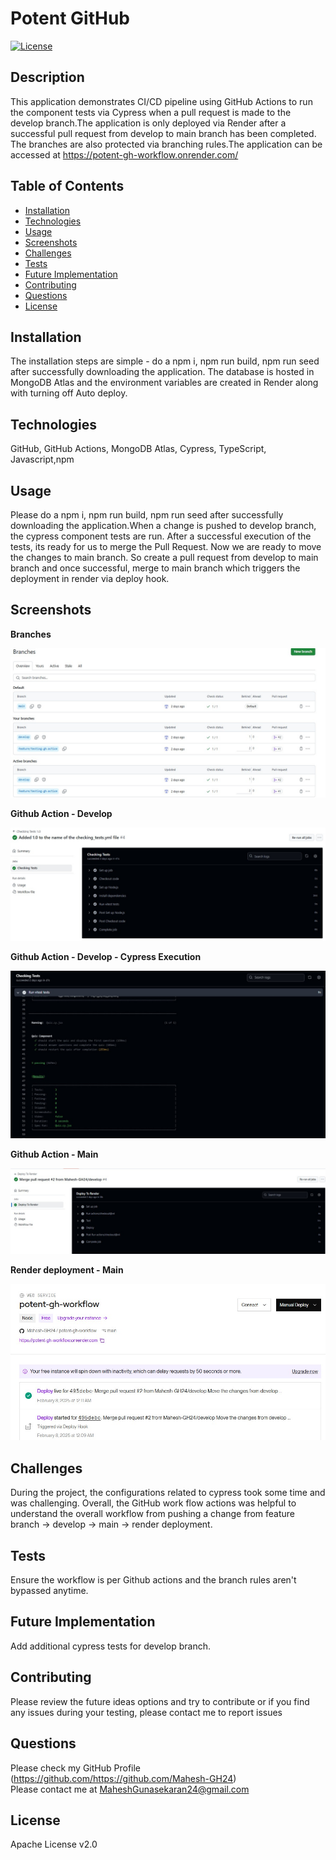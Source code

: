 # Potent GitHub 
   [![License](https://img.shields.io/badge/License-Apache_2.0-blue.svg)](https://opensource.org/licenses/Apache-2.0)

   ## Description

   This application demonstrates CI/CD pipeline using GitHub Actions to run the component tests via Cypress when a pull request is made to the
   develop branch.The application is only deployed via Render after a successful pull request from develop to main branch has been completed. The branches are also protected via branching rules.The application can be accessed at https://potent-gh-workflow.onrender.com/

   ## Table of Contents

   - [Installation](#installation)
   - [Technologies](#Technologies)
   - [Usage](#usage)
   - [Screenshots](#screenshots)
   - [Challenges](#challenges)
   - [Tests](#tests)
   - [Future Implementation](#Future-Implementation)
   - [Contributing](#Contributing)
   - [Questions](#questions)
   - [License](#license)

   ## Installation
   The installation steps are simple - do a npm i, npm run build, npm run seed after successfully downloading the application. The database is hosted in MongoDB Atlas and the environment variables are created in Render along with turning off Auto deploy.

   ## Technologies
   GitHub, GitHub Actions, MongoDB Atlas, Cypress, TypeScript, Javascript,npm

   ## Usage
   Please do a npm i, npm run build, npm run seed after successfully downloading the application.When a change is pushed to develop branch, the cypress component tests are run. After a successful execution of the tests, its ready for us to merge the Pull Request. Now we are ready to move the changes to main branch. So create a pull request from develop to main branch and once successful, merge to main branch which triggers the deployment in render via deploy hook.
   
   ## Screenshots

   **Branches**

   ![index](client/src/assets/images/branches.jpg)
   
   **Github Action - Develop**

   ![index](client/src/assets/images/github-action-develop.jpg)

   **Github Action - Develop - Cypress Execution**

   ![index](client/src/assets/images/github-action-develop-cypress.jpg)

   **Github Action - Main**

   ![index](client/src/assets/images/github-action-main.jpg)

   **Render deployment - Main**

   ![index](client/src/assets/images/render-deploy-main.jpg)

   ## Challenges
   During the project, the configurations related to cypress took some time and was challenging. Overall, the GitHub work flow actions was helpful to understand the overall workflow from pushing a change from feature branch -> develop -> main -> render deployment.   

   ## Tests
   Ensure the workflow is per Github actions and the branch rules aren't bypassed anytime.

   ## Future Implementation
   Add additional cypress tests for develop branch.

   ## Contributing
   Please review the future ideas options and try to contribute or if you find any issues during your testing, please contact me to report issues

   ## Questions
   Please check my GitHub Profile (https://github.com/https://github.com/Mahesh-GH24)  
   Please contact me at MaheshGunasekaran24@gmail.com

   ## License
   Apache License v2.0